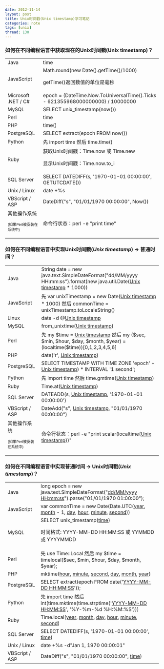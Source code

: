 ```yaml
---
date: 2012-11-14
layout: post
title: Unix时间戳(Unix timestamp)学习笔记
categories: note
tags: [unix]
thread: 130
---
```


### 如何在不同编程语言中获取现在的Unix时间戳(Unix timestamp)？

<!-- more -->

<table>
<tbody>
<tr>
<td>Java</td>
<td>time</td>
</tr>
<tr>
<td>JavaScript</td>
<td>Math.round(new Date().getTime()/1000)

<span>getTime()返回数值的单位是毫秒</span></td>
</tr>
<tr>
<td>Microsoft .NET / C#</td>
<td>epoch = (DateTime.Now.ToUniversalTime().Ticks - 621355968000000000) / 10000000</td>
</tr>
<tr>
<td>MySQL</td>
<td>SELECT unix_timestamp(now())</td>
</tr>
<tr>
<td>Perl</td>
<td>time</td>
</tr>
<tr>
<td>PHP</td>
<td>time()</td>
</tr>
<tr>
<td>PostgreSQL</td>
<td>SELECT extract(epoch FROM now())</td>
</tr>
<tr>
<td>Python</td>
<td><span>先</span> import time <span>然后</span> time.time()</td>
</tr>
<tr>
<td>Ruby</td>
<td><span>获取Unix时间戳：</span>Time.now <span>或</span> Time.new

<span>显示Unix时间戳：</span>Time.now.to_i</td>
</tr>
<tr>
<td>SQL Server</td>
<td>SELECT DATEDIFF(s, '1970-01-01 00:00:00', GETUTCDATE())</td>
</tr>
<tr>
<td>Unix / Linux</td>
<td>date +%s</td>
</tr>
<tr>
<td>VBScript / ASP</td>
<td>DateDiff("s", "01/01/1970 00:00:00", Now())</td>
</tr>
<tr>
<td>其他操作系统

<span style="font-weight: normal; font-size: 12px;">(如果Perl被安装在系统中)</span></td>
<td><span>命令行状态：</span>perl -e "print time"</td>
</tr>
</tbody>
</table>

### 如何在不同编程语言中实现Unix时间戳(_Unix timestamp_) → 普通时间？

<table class="getcurrentunixtimetable">
<tbody>
<tr>
<td>Java</td>
<td>String date = new java.text.SimpleDateFormat("dd/MM/yyyy HH:mm:ss").format(new java.util.Date(<span style="text-decoration: underline;">Unix timestamp</span> * 1000))</td>
</tr>
<tr>
<td>JavaScript</td>
<td><span>先</span> var unixTimestamp = new Date(<span style="text-decoration: underline;">Unix timestamp</span> * 1000) <span>然后</span> commonTime = unixTimestamp.toLocaleString()</td>
</tr>
<tr>
<td>Linux</td>
<td>date -d @<span style="text-decoration: underline;">Unix timestamp</span></td>
</tr>
<tr>
<td>MySQL</td>
<td>from_unixtime(<span style="text-decoration: underline;">Unix timestamp</span>)</td>
</tr>
<tr>
<td>Perl</td>
<td><span>先</span> my $time = <span style="text-decoration: underline;">Unix timestamp</span> <span>然后</span> my ($sec, $min, $hour, $day, $month, $year) = (localtime($time))[0,1,2,3,4,5,6]</td>
</tr>
<tr>
<td>PHP</td>
<td>date('r', <span style="text-decoration: underline;">Unix timestamp</span>)</td>
</tr>
<tr>
<td>PostgreSQL</td>
<td>SELECT TIMESTAMP WITH TIME ZONE 'epoch' + <span style="text-decoration: underline;">Unix timestamp</span>) * INTERVAL '1 second';</td>
</tr>
<tr>
<td>Python</td>
<td><span>先</span> import time <span>然后</span> time.gmtime(<span style="text-decoration: underline;">Unix timestamp</span>)</td>
</tr>
<tr>
<td>Ruby</td>
<td>Time.at(<span style="text-decoration: underline;">Unix timestamp</span>)</td>
</tr>
<tr>
<td>SQL Server</td>
<td>DATEADD(s, <span style="text-decoration: underline;">Unix timestamp</span>, '1970-01-01 00:00:00')</td>
</tr>
<tr>
<td>VBScript / ASP</td>
<td>DateAdd("s", <span style="text-decoration: underline;">Unix timestamp</span>, "01/01/1970 00:00:00")</td>
</tr>
<tr>
<td>其他操作系统

<span style="font-weight: normal; font-size: 12px;">(如果Perl被安装在系统中)</span></td>
<td><span>命令行状态：</span>perl -e "print scalar(localtime(<span style="text-decoration: underline;">Unix timestamp</span>))"</td>
</tr>
</tbody>
</table>

### 如何在不同编程语言中实现普通时间 → Unix时间戳(_Unix timestamp_)？

<table>
<tbody>
<tr>
<td>Java</td>
<td>long epoch = new java.text.SimpleDateFormat("<span style="text-decoration: underline;">dd/MM/yyyy HH:mm:ss</span>").parse("01/01/1970 01:00:00");</td>
</tr>
<tr>
<td>JavaScript</td>
<td>var commonTime = new Date(Date.UTC(<span style="text-decoration: underline;">year</span>, <span style="text-decoration: underline;">month</span> - 1, <span style="text-decoration: underline;">day</span>, <span style="text-decoration: underline;">hour</span>, <span style="text-decoration: underline;">minute</span>, <span style="text-decoration: underline;">second</span>))</td>
</tr>
<tr>
<td>MySQL</td>
<td>SELECT unix_timestamp(<span style="text-decoration: underline;">time</span>)

<span>时间格式: YYYY-MM-DD HH:MM:SS 或 YYMMDD 或 YYYYMMDD</span></td>
</tr>
<tr>
<td>Perl</td>
<td><span>先</span> use Time::Local <span>然后</span> my $time = timelocal($sec, $min, $hour, $day, $month, $year);</td>
</tr>
<tr>
<td>PHP</td>
<td>mktime(<span style="text-decoration: underline;">hour</span>, <span style="text-decoration: underline;">minute</span>, <span style="text-decoration: underline;">second</span>, <span style="text-decoration: underline;">day</span>, <span style="text-decoration: underline;">month</span>, <span style="text-decoration: underline;">year</span>)</td>
</tr>
<tr>
<td>PostgreSQL</td>
<td>SELECT extract(epoch FROM date('<span style="text-decoration: underline;">YYYY-MM-DD HH:MM:SS</span>'));</td>
</tr>
<tr>
<td>Python</td>
<td><span>先</span> import time <span>然后</span> int(time.mktime(time.strptime('<span style="text-decoration: underline;">YYYY-MM-DD HH:MM:SS</span>', '%Y-%m-%d %H:%M:%S')))</td>
</tr>
<tr>
<td>Ruby</td>
<td>Time.local(<span style="text-decoration: underline;">year</span>, <span style="text-decoration: underline;">month</span>, <span style="text-decoration: underline;">day</span>, <span style="text-decoration: underline;">hour</span>, <span style="text-decoration: underline;">minute</span>, <span style="text-decoration: underline;">second</span>)</td>
</tr>
<tr>
<td>SQL Server</td>
<td>SELECT DATEDIFF(s, '1970-01-01 00:00:00', <span style="text-decoration: underline;">time</span>)</td>
</tr>
<tr>
<td>Unix / Linux</td>
<td>date +%s -d"Jan 1, 1970 00:00:01"</td>
</tr>
<tr>
<td>VBScript / ASP</td>
<td>DateDiff("s", "01/01/1970 00:00:00", <span style="text-decoration: underline;">time</span>)</td>
</tr>
</tbody>
</table>